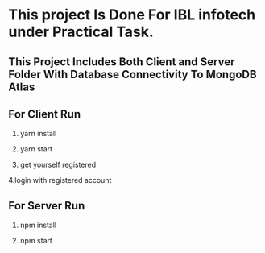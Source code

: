 

# This project Is Done For IBL infotech under Practical Task.

## This Project Includes Both Client and Server Folder With Database Connectivity To MongoDB Atlas

## For Client Run

1. yarn install

2. yarn start

3. get yourself registered

4.login with registered account

## For Server Run

1. npm install

2. npm start
